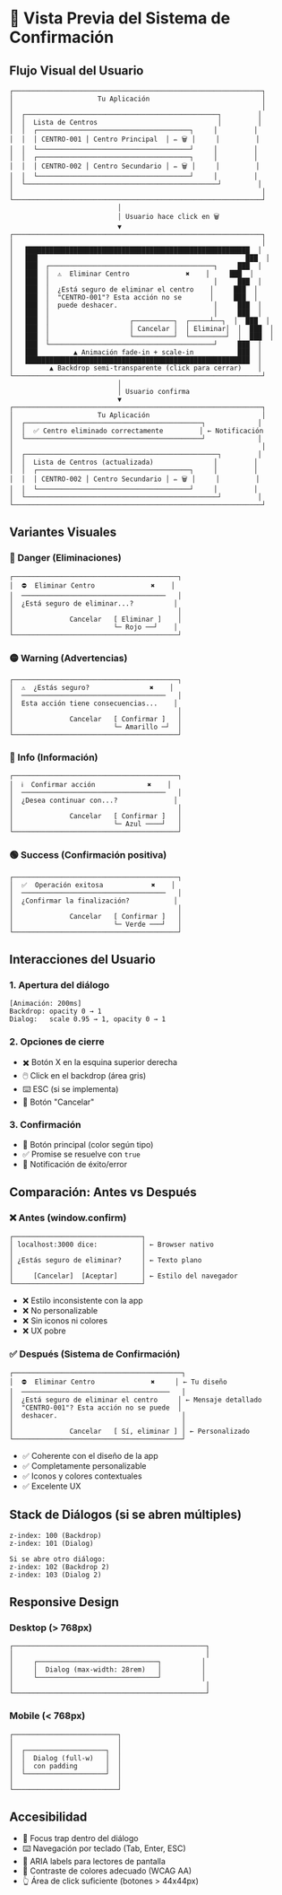 # 🎨 Vista Previa del Sistema de Confirmación

## Flujo Visual del Usuario

```
┌──────────────────────────────────────────────────────────────┐
│                     Tu Aplicación                            │
│                                                              │
│  ┌────────────────────────────────────────────────┐         │
│  │  Lista de Centros                              │         │
│  │  ┌──────────────────────────────────────┐     │         │
│  │  │ CENTRO-001 │ Centro Principal  │ ✏️ 🗑️ │     │         │
│  │  └──────────────────────────────────────┘     │         │
│  │  ┌──────────────────────────────────────┐     │         │
│  │  │ CENTRO-002 │ Centro Secundario │ ✏️ 🗑️ │     │         │
│  │  └──────────────────────────────────────┘     │         │
│  └────────────────────────────────────────────────┘         │
│                                                              │
└──────────────────────────────────────────────────────────────┘
                           │
                           │ Usuario hace click en 🗑️
                           ▼
┌──────────────────────────────────────────────────────────────┐
│                                                              │
│   ████████████████████████████████████████████████████████  │
│   ███                                                    ███  │
│   ███  ┌─────────────────────────────────────────┐     ███  │
│   ███  │  ⚠️  Eliminar Centro              ✖️    │     ███  │
│   ███  │                                         │     ███  │
│   ███  │  ¿Está seguro de eliminar el centro    │     ███  │
│   ███  │  "CENTRO-001"? Esta acción no se       │     ███  │
│   ███  │  puede deshacer.                        │     ███  │
│   ███  │                                         │     ███  │
│   ███  │                    ┌──────────┐  ┌─────┴──┐  │  ███  │
│   ███  │                    │ Cancelar │  │ Eliminar│  │  ███  │
│   ███  │                    └──────────┘  └─────────┘  │  ███  │
│   ███  └─────────────────────────────────────────┘     ███  │
│   ███         ▲ Animación fade-in + scale-in           ███  │
│   ████████████████████████████████████████████████████████  │
│         ▲ Backdrop semi-transparente (click para cerrar)    │
└──────────────────────────────────────────────────────────────┘
                           │
                           │ Usuario confirma
                           ▼
┌──────────────────────────────────────────────────────────────┐
│                     Tu Aplicación                            │
│  ┌────────────────────────────────────────────┐             │
│  │  ✅ Centro eliminado correctamente         │ ← Notificación
│  └────────────────────────────────────────────┘             │
│                                                              │
│  ┌────────────────────────────────────────────────┐         │
│  │  Lista de Centros (actualizada)               │         │
│  │  ┌──────────────────────────────────────┐     │         │
│  │  │ CENTRO-002 │ Centro Secundario │ ✏️ 🗑️ │     │         │
│  │  └──────────────────────────────────────┘     │         │
│  └────────────────────────────────────────────────┘         │
└──────────────────────────────────────────────────────────────┘
```

## Variantes Visuales

### 🔴 Danger (Eliminaciones)

```
┌─────────────────────────────────────────┐
│  ⛔  Eliminar Centro              ✖️    │
│  ────────────────────────────────────   │
│  ¿Está seguro de eliminar...?          │
│                                         │
│              Cancelar   [ Eliminar ]    │
│                         └─ Rojo ──┘    │
└─────────────────────────────────────────┘
```

### 🟡 Warning (Advertencias)

```
┌─────────────────────────────────────────┐
│  ⚠️  ¿Estás seguro?               ✖️    │
│  ────────────────────────────────────   │
│  Esta acción tiene consecuencias...    │
│                                         │
│              Cancelar   [ Confirmar ]   │
│                         └─ Amarillo ─┘  │
└─────────────────────────────────────────┘
```

### 🔵 Info (Información)

```
┌─────────────────────────────────────────┐
│  ℹ️  Confirmar acción             ✖️    │
│  ────────────────────────────────────   │
│  ¿Desea continuar con...?              │
│                                         │
│              Cancelar   [ Confirmar ]   │
│                         └─ Azul ────┘   │
└─────────────────────────────────────────┘
```

### 🟢 Success (Confirmación positiva)

```
┌─────────────────────────────────────────┐
│  ✅  Operación exitosa            ✖️    │
│  ────────────────────────────────────   │
│  ¿Confirmar la finalización?           │
│                                         │
│              Cancelar   [ Confirmar ]   │
│                         └─ Verde ───┘   │
└─────────────────────────────────────────┘
```

## Interacciones del Usuario

### 1. Apertura del diálogo

```
[Animación: 200ms]
Backdrop: opacity 0 → 1
Dialog:   scale 0.95 → 1, opacity 0 → 1
```

### 2. Opciones de cierre

- ✖️ Botón X en la esquina superior derecha
- 🖱️ Click en el backdrop (área gris)
- ⌨️ ESC (si se implementa)
- 🔘 Botón "Cancelar"

### 3. Confirmación

- 🔘 Botón principal (color según tipo)
- ✅ Promise se resuelve con `true`
- 📢 Notificación de éxito/error

## Comparación: Antes vs Después

### ❌ Antes (window.confirm)

```
┌────────────────────────────────┐
│ localhost:3000 dice:           │ ← Browser nativo
│                                │
│ ¿Estás seguro de eliminar?     │ ← Texto plano
│                                │
│     [Cancelar]  [Aceptar]      │ ← Estilo del navegador
└────────────────────────────────┘
```

- ❌ Estilo inconsistente con la app
- ❌ No personalizable
- ❌ Sin iconos ni colores
- ❌ UX pobre

### ✅ Después (Sistema de Confirmación)

```
┌──────────────────────────────────────────┐
│  ⛔  Eliminar Centro              ✖️     │ ← Tu diseño
│  ─────────────────────────────────────   │
│  ¿Está seguro de eliminar el centro     │ ← Mensaje detallado
│  "CENTRO-001"? Esta acción no se puede  │
│  deshacer.                               │
│                                          │
│              Cancelar   [ Sí, eliminar ] │ ← Personalizado
└──────────────────────────────────────────┘
```

- ✅ Coherente con el diseño de la app
- ✅ Completamente personalizable
- ✅ Iconos y colores contextuales
- ✅ Excelente UX

## Stack de Diálogos (si se abren múltiples)

```
z-index: 100 (Backdrop)
z-index: 101 (Dialog)

Si se abre otro diálogo:
z-index: 102 (Backdrop 2)
z-index: 103 (Dialog 2)
```

## Responsive Design

### Desktop (> 768px)

```
┌────────────────────────────────────────────────┐
│                                                │
│     ┌──────────────────────────────┐          │
│     │  Dialog (max-width: 28rem)   │          │
│     └──────────────────────────────┘          │
│                                                │
└────────────────────────────────────────────────┘
```

### Mobile (< 768px)

```
┌──────────────────────────┐
│                          │
│  ┌────────────────────┐  │
│  │  Dialog (full-w)   │  │
│  │  con padding       │  │
│  └────────────────────┘  │
│                          │
└──────────────────────────┘
```

## Accesibilidad

- 🎯 Focus trap dentro del diálogo
- ⌨️ Navegación por teclado (Tab, Enter, ESC)
- 📢 ARIA labels para lectores de pantalla
- 🎨 Contraste de colores adecuado (WCAG AA)
- 👆 Área de click suficiente (botones > 44x44px)
